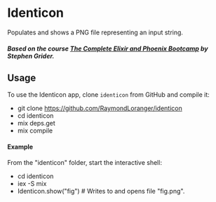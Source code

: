 # Identicon

Populates and shows a PNG file representing an input string.

##### Based on the course [The Complete Elixir and Phoenix Bootcamp](https://www.udemy.com/the-complete-elixir-and-phoenix-bootcamp-and-tutorial/) by Stephen Grider.

## Usage

To use the Identicon app, clone `identicon` from GitHub and compile it:

  - git clone https://github.com/RaymondLoranger/identicon
  - cd identicon
  - mix deps.get
  - mix compile

#### Example

From the "identicon" folder, start the interactive shell:

  - cd identicon
  - iex -S mix
  - Identicon.show("fig") # Writes to and opens file "fig.png".
